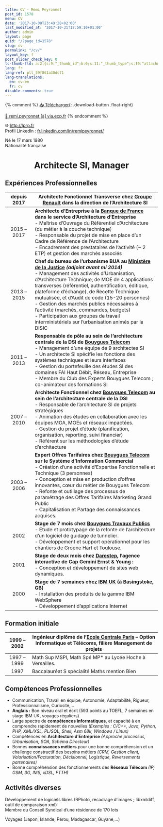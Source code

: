 ```yaml
---
title: CV - Rémi Peyronnet
post_id: 1578
menu: CV
date: '2017-10-08T23:49:28+02:00'
last_modified_at: '2017-10-31T12:59:10+01:00'
author: admin
layout: page
guid: "/?page_id=1578"
slug: cv
permalink: "/cv/"
layout_key: f
post_slider_check_key: 0
tc-thumb-fld: a:2:{s:9:"_thumb_id";b:0;s:11:"_thumb_type";s:10:"attachment";}
lang: fr
lang-ref: pll_59f861a30dc71
lang-translations:
  en: cv-en
  fr: cv
disable-comments: true
---
```


{% comment %}
[&#x1f4e5;&#xfe0e; Télécharger](/files/RemiPeyronnet_cv_fr.pdf){: .download-button .float-right}

[📧 remi.peyronnet \[à\] via.ecp.fr](mailto:remi+cv@via.ecp.fr)
{% endcomment %}

🌐 <http://lprp.fr>  
Profil LinkedIn : [fr.linkedin.com/in/remipeyronnet/](http://fr.linkedin.com/in/remipeyronnet/)

Né le 17 mars 1980  
Nationalité française

<h1><center>
Architecte SI, Manager
</center></h1>

## Expériences Professionnelles

| depuis 2017 | **Architecte Fonctionnel Transverse chez [Groupe Renault](https://group.renault.com/) dans la direction de l’Architecture SI** |
|:---:|---|
| 2015 – 2017 | **Architecte d’Entreprise à la [Banque de France](http://www.banque-france.fr) dans le service d’Architecture d’Entreprise**<br /> - Maîtrise d’Ouvrage du Référentiel d’Architecture (du métier à la couche technique)<br />  - Responsable du projet de mise en place d’un Cadre de Référence de l’Architecture<br />  - Encadrement des prestataires de l’activité (~ 2 ETP) et gestion des marchés associés |
| 2013 – 2015 | **Chef du bureau de l’urbanisme BUA au [Ministère de la Justice](http://www.justice.gouv.fr/) *(adjoint avant mi 2014)***<br /> - Management des activités d’Urbanisation, d’Architecture Technique, de MOE de 4 applications <br />     transverses (référentiel, authentification, éditique, plateforme d’échange), de Recette Technique <br />       mutualisée, et d’Audit de code (15-20 personnes)<br />  - Gestion des marchés publics nécessaires à l’activité (marchés, commandes, budgets)<br />  - Participation aux groupes de travail interministériels sur l’urbanisation animés par la DISIC |
| 2011 – 2013 | **Responsable de pôle au sein de l’architecture centrale de la DSI de [Bouygues Telecom](http://www.bouyguestelecom.fr)**<br /> - Management d’une équipe de 9 architectes SI <br /> - Un architecte SI spécifie les fonctions des systèmes techniques et leurs interfaces <br /> - Gestion du portefeuille des études SI des domaines FAI Haut Débit, Réseau, Entreprise <br /> - Membre du Club des Experts Bouygues Telecom ; co-animateur des formations SI |
| 2007 – 2010 | **Architecte Fonctionnel chez [Bouygues Telecom](http://www.bouyguestelecom.fr) au sein de l’architecture centrale de la DSI**<br /> - Responsable de l’architecture SI de projets stratégiques <br /> - Animation des études en collaboration avec les équipes MOA, MOEs et réseaux impactées. <br /> - Gestion du projet d’étude (planification, organisation, reporting, suivi financier) <br /> - Référent sur les méthodologies d’étude d’architecture |
| 2003 – 2006 | **Expert Offres Tarifaires chez [Bouygues Telecom](http://www.bouyguestelecom.fr) sur le Système d’Information Commercial**<br /> - Création d’une activité d’Expertise Fonctionnelle et Technique (3 personnes)<br /> - Conception et mise en production d’offres innovantes, cœur du métier de Bouygues Telecom <br /> - Refonte et outillage des processus de paramétrage des Offres Tarifaires Marketing Grand Public <br /> - Capitalisation et Partage des connaissances acquises. |
| 2002 | **Stage de 7 mois chez** [**Bouygues Travaux Publics**](http://www.bouygues-construction.com)<br /> - Etude et prototypage de la refonte de l’architecture d’un logiciel de guidage de tunnelier. <br /> - Développement et support opérationnel pour les chantiers de Groene Hart et Toulouse. |
| 2001 | **Stage de deux mois chez [Darestep](http://www.darestep.com.fr), l’agence interactive de Cap Gemini Ernst &amp; Young :**<br /> - Conception et développement de sites web dynamiques. |
| 2000 | **Stage de 7 semaines chez [IBM UK](http://www.ibm.com) (à Basingstoke, GB)**<br /> - Installation des produits de la gamme IBM WebSphere <br /> - Développement d’applications Internet |

## Formation initiale

| 1999 – 2002 | Ingénieur diplômé de l’[Ecole Centrale Paris](http://www.ecp.fr) – Option Informatique et Télécoms, filière Management de projets |
|:---:|---|
| 1997 – 1999 | Math Sup MSPI, Math Spé MP\* au Lycée Hoche à Versailles. |
| 1997 | Baccalauréat S spécialité Maths mention Bien |

## Compétences Professionnelles

- Communication, Travail en équipe, Autonomie, Adaptabilité, Rigueur, Professionnalisme, Curiosité,…
- **Anglais :** Bon niveau oral et écrit (593 points au TOEFL, 7 semaines en stage IBM UK, voyages réguliers)
- Large spectre de **compétences informatiques**, et capacité à en comprendre rapidement de nouvelles *(Exemples : C/C++, Java, Python, PHP, XML/XSL, PL/SQL, Shell, Asm 68k, Windows / Linux)*
- Compétences en **Architecture d’Entreprise** *(Approche processus, Urbanisation, SOA, Schéma Directeur)*
- Bonnes **connaissances métiers** pour une bonne compréhension et un challenge constructif des besoins métiers *(CRM, Gestion client, Valorisation/Facturation, Décisionnel, Logistique, Reversements partenaires)*
- Bonne compréhension des fonctionnements des **Réseaux Télécom** *(IP, GSM, 3G, IMS, xDSL, FTTH)*

## Activités diverses

Développement de logiciels libres (RPhoto, recadrage d’images ; libxmldiff, outil de comparaison xml)  
Membre du Conseil Syndical d’une résidence de 170 lots

Voyages (Japon, Islande, Pérou, Madagascar, Guyane,…)
